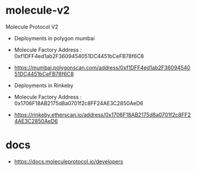 # molecule-v2

Molecule Protocol V2


- Deployments in polygon mumbai 

- Molecule Factory Address : 0xf1DFF4ed1ab2F3609454051DC4451bCeFB78f6C8

- https://mumbai.polygonscan.com/address/0xf1DFF4ed1ab2F3609454051DC4451bCeFB78f6C8

- Deployments in Rinkeby 

- Molecule Factory Address : 0x1706F18AB2175d8a0701f2c8FF24AE3C2850AeD6

- https://rinkeby.etherscan.io/address/0x1706F18AB2175d8a0701f2c8FF24AE3C2850AeD6

# docs

- https://docs.moleculeprotocol.io/developers
